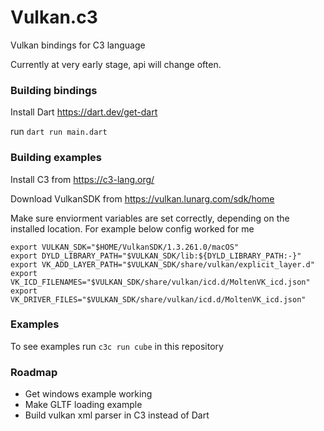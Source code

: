# Vulkan.c3

Vulkan bindings for C3 language

Currently at very early stage, api will change often.

### Building bindings

Install Dart https://dart.dev/get-dart

run `dart run main.dart`

### Building examples

Install C3 from https://c3-lang.org/

Download VulkanSDK from https://vulkan.lunarg.com/sdk/home

Make sure enviorment variables are set correctly, depending on the installed location.
For example below config worked for me

```
export VULKAN_SDK="$HOME/VulkanSDK/1.3.261.0/macOS"
export DYLD_LIBRARY_PATH="$VULKAN_SDK/lib:${DYLD_LIBRARY_PATH:-}"
export VK_ADD_LAYER_PATH="$VULKAN_SDK/share/vulkan/explicit_layer.d"
export VK_ICD_FILENAMES="$VULKAN_SDK/share/vulkan/icd.d/MoltenVK_icd.json" 
export VK_DRIVER_FILES="$VULKAN_SDK/share/vulkan/icd.d/MoltenVK_icd.json"
```

### Examples

To see examples run `c3c run cube` in this repository

### Roadmap

* Get windows example working
* Make GLTF loading example
* Build vulkan xml parser in C3 instead of Dart
